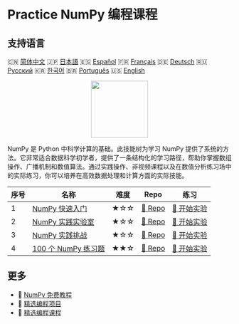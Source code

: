 # Practice NumPy 编程课程

## 支持语言

🇨🇳 [简体中文](README_zh.md) 🇯🇵 [日本語](README_ja.md) 🇪🇸 [Español](README_es.md) 🇫🇷 [Français](README_fr.md) 🇩🇪 [Deutsch](README_de.md) 🇷🇺 [Русский](README_ru.md) 🇰🇷 [한국어](README_ko.md) 🇧🇷 [Português](README_pt.md) 🇺🇸 [English](README.md) 

<div align="center">
<img width="128px" src="https://file.labex.io/path/gdqX0QgXsYjL.png">
</div>

NumPy 是 Python 中科学计算的基础。此技能树为学习 NumPy 提供了系统的方法。它非常适合数据科学初学者，提供了一条结构化的学习路径，帮助你掌握数组操作、广播机制和数值算法。通过实践操作、非视频课程以及在数值分析练习场中的实际练习，你可以培养在高效数据处理和计算方面的实际技能。

|   序号 | 名称                                                                    | 难度   | Repo                                                               | 练习                                                                 |
|--------|-------------------------------------------------------------------------|--------|--------------------------------------------------------------------|----------------------------------------------------------------------|
|      1 | [NumPy 快速入门](https://labex.io/zh/courses/quick-start-with-numpy)    | ★☆☆    | [🔗 Repo](https://github.com/labex-labs/quick-start-with-numpy)    | [🚀 开始实验](https://labex.io/zh/courses/quick-start-with-numpy)    |
|      2 | [NumPy 实践实验室](https://labex.io/zh/courses/numpy-practice-labs)     | ★☆☆    | [🔗 Repo](https://github.com/labex-labs/numpy-practice-labs)       | [🚀 开始实验](https://labex.io/zh/courses/numpy-practice-labs)       |
|      3 | [NumPy 实践挑战](https://labex.io/zh/courses/numpy-practice-challenges) | ★☆☆    | [🔗 Repo](https://github.com/labex-labs/numpy-practice-challenges) | [🚀 开始实验](https://labex.io/zh/courses/numpy-practice-challenges) |
|      4 | [100 个 NumPy 练习题](https://labex.io/zh/courses/100-numpy-exercises)  | ★★☆    | [🔗 Repo](https://github.com/labex-labs/100-numpy-exercises)       | [🚀 开始实验](https://labex.io/zh/courses/100-numpy-exercises)       |

## 更多

- 🔗 [NumPy 免费教程](https://github.com/labex-labs/numpy-free-tutorials)
- 🔗 [精选编程项目](https://github.com/labex-labs/awesome-programming-projects)
- 🔗 [精选编程课程](https://github.com/labex-labs/awesome-programming-courses)

